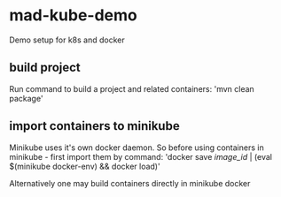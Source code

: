 # mad-kube-demo
Demo setup for k8s and docker

## build project
Run command to build a project and related containers:
'mvn clean package'

## import containers to minikube
Minikube uses it's own docker daemon. So before using containers in minikube - first import them by command:
'docker save _image_id_ | (eval $(minikube docker-env) && docker load)'

Alternatively one may build containers directly in minikube docker